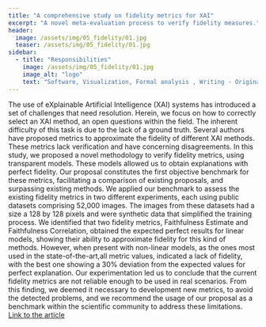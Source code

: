 ```yaml
---
title: "A comprehensive study on fidelity metrics for XAI"
excerpt: "A novel meta-evaluation process to verify fidelity measures."
header:
  image: /assets/img/05_fidelity/01.jpg
  teaser: /assets/img/05_fidelity/01.jpg
sidebar:
  - title: "Responsibilities"
    image: /assets/img/05_fidelity/01.jpg
    image_alt: "logo"
    text: "Software, Visualization, Formal analysis , Writing - Original Draft"
---
```


The use of eXplainable Artificial Intelligence (XAI) systems has introduced a set of challenges that need resolution. Herein, we focus on how to correctly select an XAI method, an open questions within the field. The inherent difficulty of this task is due to the lack of a ground truth. Several authors have proposed metrics to approximate the fidelity of different XAI methods. These metrics lack verification and have concerning disagreements. In this study, we proposed a novel methodology to verify fidelity metrics, using transparent models. These models allowed us to obtain explanations with perfect fidelity. Our proposal constitutes the first objective benchmark for these metrics, facilitating a comparison of existing proposals, and surpassing existing methods. We applied our benchmark to assess the existing fidelity metrics in two different experiments, each using public datasets comprising 52,000 images. The images from these datasets had a size a 128 by 128 pixels and were synthetic data that simplified the training process. We identified that two fidelity metrics, Faithfulness Estimate and Faithfulness Correlation, obtained the expected perfect results for linear models, showing their ability to approximate fidelity for this kind of methods. However, when present with non-linear models, as the ones most used in the state-of-the-art,all metric values, indicated a lack of fidelity, with the best one showing a 30% deviation from the expected values for perfect explanation. Our experimentation led us to conclude that the current fidelity metrics are not reliable enough to be used in real scenarios. From this finding, we deemed it necessary to development new metrics, to avoid the detected problems, and we recommend the usage of our proposal as a benchmark within the scientific community to address these limitations.
[Link to the article](https://www.sciencedirect.com/science/article/pii/S0306457324002590)